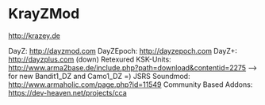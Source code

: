 KrayZMod
========
http://krazey.de

DayZ: http://dayzmod.com
DayZEpoch: http://dayzepoch.com
DayZ+: http://dayzplus.com (down)
Retexured KSK-Units: http://www.arma2base.de/include.php?path=download&contentid=2275
--> for new Bandit1_DZ and Camo1_DZ =)
JSRS Soundmod: http://www.armaholic.com/page.php?id=11549
Community Based Addons: https://dev-heaven.net/projects/cca

